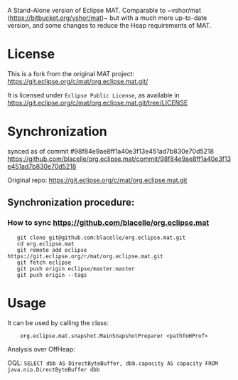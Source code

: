 A Stand-Alone version of Eclipse MAT. Comparable to ~vshor/mat (https://bitbucket.org/vshor/mat)~ but with a much more up-to-date version, and some changes to reduce the Heap requirements of MAT.

# License

This is a fork from the original MAT project: https://git.eclipse.org/c/mat/org.eclipse.mat.git/

It is licensed under `Eclipse Public License`, as available in https://git.eclipse.org/c/mat/org.eclipse.mat.git/tree/LICENSE

# Synchronization

synced as of commit #98f84e9ae8ff1a40e3f13e451ad7b830e70d5218
https://github.com/blacelle/org.eclipse.mat/commit/98f84e9ae8ff1a40e3f13e451ad7b830e70d5218

Original repo: https://git.eclipse.org/c/mat/org.eclipse.mat.git

## Synchronization procedure:

### How to sync https://github.com/blacelle/org.eclipse.mat

```
   git clone git@github.com:blacelle/org.eclipse.mat.git
   cd org.eclipse.mat
   git remote add eclipse	https://git.eclipse.org/r/mat/org.eclipse.mat.git
   git fetch eclipse
   git push origin eclipse/master:master
   git push origin --tags
```

# Usage

It can be used by calling the class:

        org.eclipse.mat.snapshot.MainSnapshotPreparer <pathToHProf>

Analysis over OffHeap:

OQL: `SELECT dbb AS DirectByteBuffer, dbb.capacity AS capacity FROM java.nio.DirectByteBuffer dbb`
